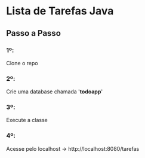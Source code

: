 # Lista de Tarefas Java

## Passo a Passo

### **1º:**
Clone o repo

### **2º:**
Crie uma database chamada '**todoapp**'

### **3º:**
Execute a classe 

### **4º:**
Acesse pelo localhost → http://localhost:8080/tarefas
